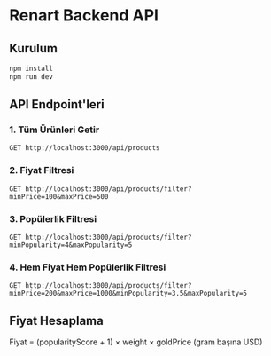 # Renart Backend API

## Kurulum
```bash
npm install
npm run dev
```

## API Endpoint'leri

### 1. Tüm Ürünleri Getir
```
GET http://localhost:3000/api/products
```

### 2. Fiyat Filtresi
```
GET http://localhost:3000/api/products/filter?minPrice=100&maxPrice=500
```

### 3. Popülerlik Filtresi
```
GET http://localhost:3000/api/products/filter?minPopularity=4&maxPopularity=5
```

### 4. Hem Fiyat Hem Popülerlik Filtresi
```
GET http://localhost:3000/api/products/filter?minPrice=200&maxPrice=1000&minPopularity=3.5&maxPopularity=5
```


## Fiyat Hesaplama
Fiyat = (popularityScore + 1) × weight × goldPrice (gram başına USD) 